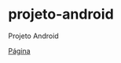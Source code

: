 # projeto-android
Projeto Android

<a href="https://rodrigodtsilva.github.io/projeto-android/" target="_blank">Página</a>
